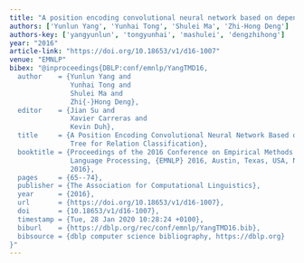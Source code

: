 ```yaml
---
title: "A position encoding convolutional neural network based on dependency tree for relation classification"
authors: ['Yunlun Yang', 'Yunhai Tong', 'Shulei Ma', 'Zhi-Hong Deng']
authors-key: ['yangyunlun', 'tongyunhai', 'mashulei', 'dengzhihong']
year: "2016"
article-link: "https://doi.org/10.18653/v1/d16-1007"
venue: "EMNLP"
bibex: "@inproceedings{DBLP:conf/emnlp/YangTMD16,
  author    = {Yunlun Yang and
               Yunhai Tong and
               Shulei Ma and
               Zhi{-}Hong Deng},
  editor    = {Jian Su and
               Xavier Carreras and
               Kevin Duh},
  title     = {A Position Encoding Convolutional Neural Network Based on Dependency
               Tree for Relation Classification},
  booktitle = {Proceedings of the 2016 Conference on Empirical Methods in Natural
               Language Processing, {EMNLP} 2016, Austin, Texas, USA, November 1-4,
               2016},
  pages     = {65--74},
  publisher = {The Association for Computational Linguistics},
  year      = {2016},
  url       = {https://doi.org/10.18653/v1/d16-1007},
  doi       = {10.18653/v1/d16-1007},
  timestamp = {Tue, 28 Jan 2020 10:28:24 +0100},
  biburl    = {https://dblp.org/rec/conf/emnlp/YangTMD16.bib},
  bibsource = {dblp computer science bibliography, https://dblp.org}
}"
---
```


